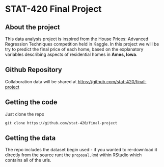 # STAT-420 Final Project
## About the project
This data analysis project is inspired from the House Prices: Advanced Regression Techniques competition held in Kaggle.
In this project we will be try to predict the final price of each home, based on the explanatory variables describing  aspects of residential homes in **Ames, Iowa**.


## Github Repository

Collaboration data will be shared at 
https://github.com/stat-420/final-project

## Getting the code

Just clone the repo
```
git clone https://github.com/stat-420/final-project
```

## Getting the data

The repo includes the dataset begin used - if you wanted to re-download it directly from the source runt the  `proposal.Rmd` within RStudio which contains all of the urls.



